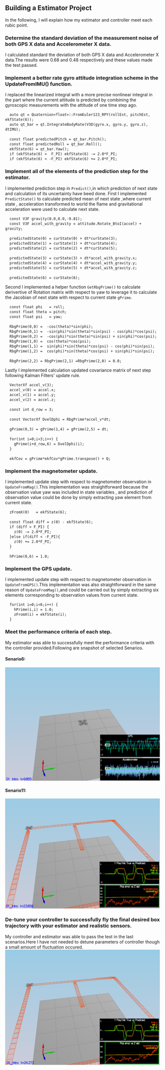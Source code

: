 
## Building a Estimator Project 
In the following, I will explain how my estimator and controller meet each rubic point.

### Determine the standard deviation of the measurement noise of both GPS X data and Accelerometer X data.
I calculated standard the deviation of both GPS X data and Accelerometer X data.The results were 0.68 and 0.48 respectively and these values made the test passed.

### Implement a better rate gyro attitude integration scheme in the UpdateFromIMU() function.

I replaced the linearized integral with a more precise nonlinear integral in the part where the current attitude is predicted by combining the gyroscopic measurements with the attitude of one time step ago.  

```
  auto qt = Quaternion<float>::FromEuler123_RPY(rollEst, pitchEst, ekfState(6));
  auto qt_bar = qt.IntegrateBodyRate(V3D(gyro.x, gyro.y, gyro.z), dtIMU);

  const float predictedPitch = qt_bar.Pitch();
  const float predictedRoll = qt_bar.Roll();
  ekfState(6) = qt_bar.Yaw();
  if (ekfState(6) >  F_PI) ekfState(6) -= 2.0*F_PI;
  if (ekfState(6) < -F_PI) ekfState(6) += 2.0*F_PI;

```

### Implement all of the elements of the prediction step for the estimator.
I implemented prediction step in <code>Predict()</code>,in which prediction of next state and calculation of its uncertainty have beed done.
First I implemented <code>PredictState()</code> to calculate predicted mean of next state ,where current state , acceleration transformed to world the flame and gravitational acceleration were used to calculate next state.

```
  const V3F gravity(0.0,0.0,-9.81);
  const V3F accel_with_gravity = attitude.Rotate_BtoI(accel) + gravity;

  predictedState(0) = curState(0) + dt*curState(3);
  predictedState(1) = curState(1) + dt*curState(4);
  predictedState(2) = curState(2) + dt*curState(5);

  predictedState(3) = curState(3) + dt*accel_with_gravity.x;
  predictedState(4) = curState(4) + dt*accel_with_gravity.y;
  predictedState(5) = curState(5) + dt*accel_with_gravity.z;

  predictedState(6) = curState(6);
```
Second  I implemented a helper function <code>GetRbgPrime()</code> to calculate derivertive of Rotation matrix with respect to yaw to leverage it to calculate the Jacobian of next state with respect to current state <code>gPrime</code>. 

```
  const float phi   = roll;
  const float theta = pitch;
  const float psi   = yaw;

  RbgPrime(0,0) =  -cos(theta)*sin(phi);
  RbgPrime(0,1) =  -sin(phi)*sin(theta)*sin(psi) - cos(phi)*cos(psi);  
  RbgPrime(0,2) =  -cos(phi)*sin(theta)*sin(psi) + sin(phi)*cos(psi);
  RbgPrime(1,0) =  cos(theta)*cos(psi);
  RbgPrime(1,1) =  sin(phi)*sin(theta)*cos(psi) - cos(phi)*sin(psi);
  RbgPrime(1,2) =  cos(phi)*sin(theta)*cos(psi) + sin(phi)*sin(psi);

  RbgPrime(2,2) = RbgPrime(2,1) =RbgPrime(2,0) = 0.0;
```

Lastly I implemented calculation updated covariance matrix of next step following Kalman Filters' update rule. 
```
  VectorXf accel_v(3);
  accel_v(0) = accel.x;
  accel_v(1) = accel.y;
  accel_v(2) = accel.z;

  const int d_row = 3;
  
  const VectorXf DvelDphi = RbgPrime*accel_v*dt;
  
  gPrime(0,3) = gPrime(1,4) = gPrime(2,5) = dt;

  for(int i=0;i<3;i++) {
    gPrime(i+d_row,6) = DvelDphi(i);
  }
  
  ekfCov = gPrime*ekfCov*gPrime.transpose() + Q;
```

### Implement the magnetometer update.
I implemented update step with respect to magnetometer observation in <code>UpdateFromMag()</code>.This implementation was straightforward because the observation value yaw was included in state variables , and prediction of observation value could be done by simply extracting yaw element from current state.

```
  zFromX(0)   = ekfState(6);

  const float diff = z(0) - ekfState(6);
  if (diff > F_PI) {
    z(0) -= 2.0*F_PI;
  }else if(diff < -F_PI){
    z(0) += 2.0*F_PI;
  }

  hPrime(0,6) = 1.0;
```


### Implement the GPS update.
I implemented update step with respect to magnetometer observation in <code>UpdateFromGPS()</code>.This implementation was also straightforward in the same reason of  <code>UpdateFromMag()</code>,and could be carried out by simply extracting six elements corresponding to observation values from current state.

```
  for(int i=0;i<6;i++) {
    hPrime(i,i) = 1.0;
    zFromX(i) = ekfState(i);
  }
```

### Meet the performance criteria of each step.
My estimator was able to successfully meet the performance criteria with the controller provided.Following are snapshot of selected Senarios.  

#### Senario6:
![senario6](./images/senario6_sensor_noise.png?raw=true)

#### Senario11:
![senario11](./images/senario11_given_controller.png?raw=true)

### De-tune your controller to successfully fly the final desired box trajectory with your estimator and realistic sensors.
My controller and estimator was able to pass the test in the last scenarios.Here I have not needed to detune parameters of controller though a small amount of fluctuation occured.
![own_controller](./images/senario11_my_controller.png?raw=true)
